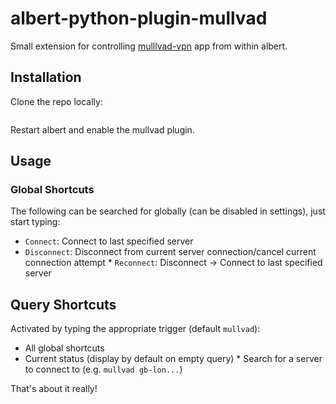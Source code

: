 # albert-python-plugin-mullvad

Small extension for controlling [mulllvad-vpn]() app from within albert.

## Installation

Clone the repo locally:

```sh

```

Restart albert and enable the mullvad plugin.

## Usage

### Global Shortcuts

The following can be searched for globally (can be disabled in settings), just start typing:

- `Connect`: Connect to last specified server
- `Disconnect`: Disconnect from current server connection/cancel current connection attempt \* `Reconnect`: Disconnect -> Connect to last specified server

## Query Shortcuts

Activated by typing the appropriate trigger (default `mullvad`):

- All global shortcuts
- Current status (display by default on empty query) \* Search for a server to connect to (e.g. `mullvad gb-lon...`)

That's about it really!
